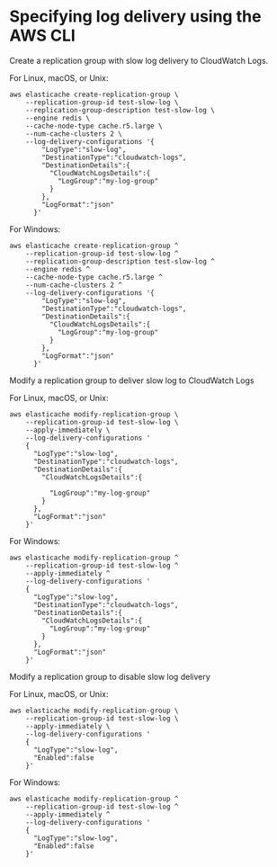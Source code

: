 # Specifying log delivery using the AWS CLI<a name="CLI_Log"></a>

Create a replication group with slow log delivery to CloudWatch Logs\.

For Linux, macOS, or Unix:

```
aws elasticache create-replication-group \
    --replication-group-id test-slow-log \
    --replication-group-description test-slow-log \
    --engine redis \
    --cache-node-type cache.r5.large \
    --num-cache-clusters 2 \
    --log-delivery-configurations '{
        "LogType":"slow-log", 
        "DestinationType":"cloudwatch-logs",  
        "DestinationDetails":{ 
          "CloudWatchLogsDetails":{ 
            "LogGroup":"my-log-group"
          } 
        }, 
        "LogFormat":"json" 
      }'
```

For Windows:

```
aws elasticache create-replication-group ^
    --replication-group-id test-slow-log ^
    --replication-group-description test-slow-log ^
    --engine redis ^
    --cache-node-type cache.r5.large ^
    --num-cache-clusters 2 ^
    --log-delivery-configurations '{
        "LogType":"slow-log", 
        "DestinationType":"cloudwatch-logs", 
        "DestinationDetails":{ 
          "CloudWatchLogsDetails":{ 
            "LogGroup":"my-log-group"
          } 
        }, 
        "LogFormat":"json" 
      }'
```

Modify a replication group to deliver slow log to CloudWatch Logs

For Linux, macOS, or Unix:

```
aws elasticache modify-replication-group \
    --replication-group-id test-slow-log \
    --apply-immediately \
    --log-delivery-configurations '
    {
      "LogType":"slow-log", 
      "DestinationType":"cloudwatch-logs", 
      "DestinationDetails":{ 
        "CloudWatchLogsDetails":{ 

          "LogGroup":"my-log-group"
        } 
      },
      "LogFormat":"json" 
    }'
```

For Windows:

```
aws elasticache modify-replication-group ^
    --replication-group-id test-slow-log ^
    --apply-immediately ^
    --log-delivery-configurations '
    {
      "LogType":"slow-log", 
      "DestinationType":"cloudwatch-logs", 
      "DestinationDetails":{ 
        "CloudWatchLogsDetails":{ 
          "LogGroup":"my-log-group"
        } 
      },
      "LogFormat":"json" 
    }'
```

Modify a replication group to disable slow log delivery

For Linux, macOS, or Unix:

```
aws elasticache modify-replication-group \
    --replication-group-id test-slow-log \
    --apply-immediately \
    --log-delivery-configurations ' 
    {
      "LogType":"slow-log", 
      "Enabled":false 
    }'
```

For Windows:

```
aws elasticache modify-replication-group ^
    --replication-group-id test-slow-log ^
    --apply-immediately ^
    --log-delivery-configurations '  
    {
      "LogType":"slow-log", 
      "Enabled":false 
    }'
```
